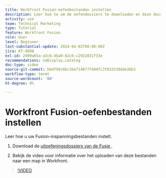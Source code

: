 ```yaml
---
title: Workfront Fusion-oefenbestanden instellen
description: Leer hoe te om de oefendossiers te downloaden en deze dossiers te uploaden in een omslag in Workfront, in  [!DNL Adobe Workfront Fusion].
activity: use
team: Technical Marketing
type: Tutorial
feature: Workfront Fusion
role: User
level: Beginner
last-substantial-update: 2024-04-02T00:00:00Z
jira: KT-8998
exl-id: 2499a65a-a3c6-4ba9-82c6-c2932831f33e
recommendations: noDisplay,catalog
doc-type: video
source-git-commit: bbdf99c6bc1be714077fd94fc3f8325394de36b3
workflow-type: tm+mt
source-wordcount: '60'
ht-degree: 0%

---
```


# Workfront Fusion-oefenbestanden instellen

Leer hoe u uw Fusion-inspanningsbestanden instelt.

1. Download de [&#x200B; uitoefeningsdossiers van de Fusie &#x200B;](/help/assets/fusion-exercise-files.zip).

1. Bekijk de video voor informatie over het uploaden van deze bestanden naar een map in Workfront.

>[!VIDEO](https://video.tv.adobe.com/v/335258/?quality=12&learn=on&enablevpops=1)
